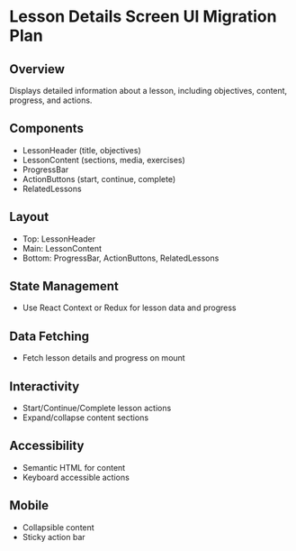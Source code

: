 # Lesson Details Screen UI Migration Plan

## Overview

Displays detailed information about a lesson, including objectives, content, progress, and actions.

## Components

- LessonHeader (title, objectives)
- LessonContent (sections, media, exercises)
- ProgressBar
- ActionButtons (start, continue, complete)
- RelatedLessons

## Layout

- Top: LessonHeader
- Main: LessonContent
- Bottom: ProgressBar, ActionButtons, RelatedLessons

## State Management

- Use React Context or Redux for lesson data and progress

## Data Fetching

- Fetch lesson details and progress on mount

## Interactivity

- Start/Continue/Complete lesson actions
- Expand/collapse content sections

## Accessibility

- Semantic HTML for content
- Keyboard accessible actions

## Mobile

- Collapsible content
- Sticky action bar
